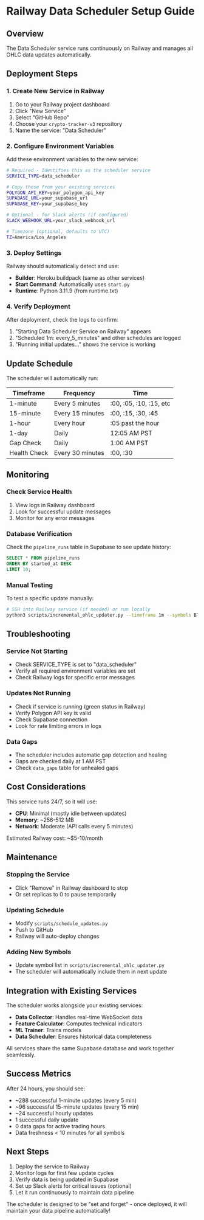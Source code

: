 # Railway Data Scheduler Setup Guide

## Overview
The Data Scheduler service runs continuously on Railway and manages all OHLC data updates automatically.

## Deployment Steps

### 1. Create New Service in Railway

1. Go to your Railway project dashboard
2. Click "New Service"
3. Select "GitHub Repo" 
4. Choose your `crypto-tracker-v3` repository
5. Name the service: "Data Scheduler"

### 2. Configure Environment Variables

Add these environment variables to the new service:

```bash
# Required - Identifies this as the scheduler service
SERVICE_TYPE=data_scheduler

# Copy these from your existing services
POLYGON_API_KEY=your_polygon_api_key
SUPABASE_URL=your_supabase_url
SUPABASE_KEY=your_supabase_key

# Optional - for Slack alerts (if configured)
SLACK_WEBHOOK_URL=your_slack_webhook_url

# Timezone (optional, defaults to UTC)
TZ=America/Los_Angeles
```

### 3. Deploy Settings

Railway should automatically detect and use:
- **Builder**: Heroku buildpack (same as other services)
- **Start Command**: Automatically uses `start.py`
- **Runtime**: Python 3.11.9 (from runtime.txt)

### 4. Verify Deployment

After deployment, check the logs to confirm:
1. "Starting Data Scheduler Service on Railway" appears
2. "Scheduled 1m: every_5_minutes" and other schedules are logged
3. "Running initial updates..." shows the service is working

## Update Schedule

The scheduler will automatically run:

| Timeframe | Frequency | Time |
|-----------|-----------|------|
| 1-minute | Every 5 minutes | :00, :05, :10, :15, etc |
| 15-minute | Every 15 minutes | :00, :15, :30, :45 |
| 1-hour | Every hour | :05 past the hour |
| 1-day | Daily | 12:05 AM PST |
| Gap Check | Daily | 1:00 AM PST |
| Health Check | Every 30 minutes | :00, :30 |

## Monitoring

### Check Service Health
1. View logs in Railway dashboard
2. Look for successful update messages
3. Monitor for any error messages

### Database Verification
Check the `pipeline_runs` table in Supabase to see update history:
```sql
SELECT * FROM pipeline_runs 
ORDER BY started_at DESC 
LIMIT 10;
```

### Manual Testing
To test a specific update manually:
```bash
# SSH into Railway service (if needed) or run locally
python3 scripts/incremental_ohlc_updater.py --timeframe 1m --symbols BTC
```

## Troubleshooting

### Service Not Starting
- Check SERVICE_TYPE is set to "data_scheduler"
- Verify all required environment variables are set
- Check Railway logs for specific error messages

### Updates Not Running
- Check if service is running (green status in Railway)
- Verify Polygon API key is valid
- Check Supabase connection
- Look for rate limiting errors in logs

### Data Gaps
- The scheduler includes automatic gap detection and healing
- Gaps are checked daily at 1 AM PST
- Check `data_gaps` table for unhealed gaps

## Cost Considerations

This service runs 24/7, so it will use:
- **CPU**: Minimal (mostly idle between updates)
- **Memory**: ~256-512 MB
- **Network**: Moderate (API calls every 5 minutes)

Estimated Railway cost: ~$5-10/month

## Maintenance

### Stopping the Service
- Click "Remove" in Railway dashboard to stop
- Or set replicas to 0 to pause temporarily

### Updating Schedule
- Modify `scripts/schedule_updates.py`
- Push to GitHub
- Railway will auto-deploy changes

### Adding New Symbols
- Update symbol list in `scripts/incremental_ohlc_updater.py`
- The scheduler will automatically include them in next update

## Integration with Existing Services

The scheduler works alongside your existing services:
- **Data Collector**: Handles real-time WebSocket data
- **Feature Calculator**: Computes technical indicators
- **ML Trainer**: Trains models
- **Data Scheduler**: Ensures historical data completeness

All services share the same Supabase database and work together seamlessly.

## Success Metrics

After 24 hours, you should see:
- ~288 successful 1-minute updates (every 5 min)
- ~96 successful 15-minute updates (every 15 min)
- ~24 successful hourly updates
- 1 successful daily update
- 0 data gaps for active trading hours
- Data freshness < 10 minutes for all symbols

## Next Steps

1. Deploy the service to Railway
2. Monitor logs for first few update cycles
3. Verify data is being updated in Supabase
4. Set up Slack alerts for critical issues (optional)
5. Let it run continuously to maintain data pipeline

The scheduler is designed to be "set and forget" - once deployed, it will maintain your data pipeline automatically!
